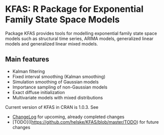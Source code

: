 KFAS: R Package for Exponential Family State Space Models
==========================================================================

Package KFAS provides tools for modelling exponential family state space models such as
structural time series, ARIMA models, generalized linear models and generalized linear mixed models.

Main features
--------------------------------------------------------------------------

- Kalman filtering
- Fixed interval smoothing (Kalman smoothing)
- Simulation smoothing of Gaussian models
- Importance sampling of non-Gaussian models
- Exact diffuse initialization
- Multivariate models with mixed distributions


Current version of KFAS in CRAN is 1.0.3. 
See 
* [ChangeLog](https://github.com/helske/KFAS/blob/master/ChangeLog) for upcoming, already completed changes
* [TODO]((https://github.com/helske/KFAS/blob/master/TODO) for future changes

